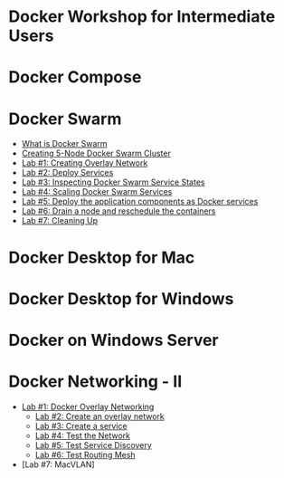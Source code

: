 # Docker Workshop for Intermediate Users

# Docker Compose 


# Docker Swarm

- [What is Docker Swarm](./what-is-docker-swarm.md)<br>
- [Creating 5-Node Docker Swarm Cluster](./getting-started-with-swarm.md)<br>
- [Lab #1: Creating Overlay Network](./lab1-docker-network-overlay.md)<br>
- [Lab #2: Deploy Services ](./lab2-deploy-services.md)<br>
- [Lab #3: Inspecting Docker Swarm Service States](./lab3-inspect-services.md)<br>
- [Lab #4: Scaling Docker Swarm Services](./lab4-scaling-services.md)<br>
- [Lab #5: Deploy the application components as Docker services ](./lab5-deploy-app-component-as-docker-services.md)<br>
- [Lab #6: Drain a node and reschedule the containers](./lab6-drain-a-node-reschedule-md)<br>
- [Lab #7: Cleaning Up ](./lab7-cleaning-up.md)<br>

# Docker Desktop for Mac


# Docker Desktop for Windows


# Docker on Windows Server



# Docker Networking - II
- [Lab #1: Docker Overlay Networking]()
   - [Lab #2: Create an overlay network]()
   - [Lab #3: Create a service]()
   - [Lab #4: Test the Network]()
   - [Lab #5: Test Service Discovery]()
   - [Lab #6: Test Routing Mesh]()
- [Lab #7: MacVLAN]
 

